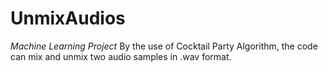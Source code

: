 # UnmixAudios
 
*Machine Learning Project*
By the use of Cocktail Party Algorithm, the code can mix and unmix two audio samples in .wav format.
